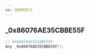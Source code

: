```yaml
---
ns: GRAPHICS
---
```

## _0x86076AE35CBBE55F

```c
// 0x86076AE35CBBE55F
Any _0x86076AE35CBBE55F();
```

